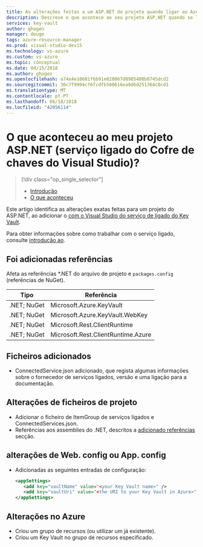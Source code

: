 ```yaml
---
title: As alterações feitas a um ASP.NET do projeto quando ligar ao Azure Key Vault | Documentos da Microsoft
description: Descreve o que acontece ao seu projeto ASP.NET quando se liga toKey cofre com os serviços ligados do Visual Studio.
services: key-vault
author: ghogen
manager: douge
tags: azure-resource-manager
ms.prod: visual-studio-dev15
ms.technology: vs-azure
ms.custom: vs-azure
ms.topic: conceptual
ms.date: 04/15/2018
ms.author: ghogen
ms.openlocfilehash: a74e4e10681f6b91e028067d8985408b0745dcd2
ms.sourcegitcommit: 30c7f9994cf6fcdfb580616ea8d6d251364c0cd1
ms.translationtype: MT
ms.contentlocale: pt-PT
ms.lasthandoff: 08/18/2018
ms.locfileid: "42056114"
---
```

# <a name="what-happened-to-my-aspnet-project-visual-studio-key-vault-connected-service"></a>O que aconteceu ao meu projeto ASP.NET (serviço ligado do Cofre de chaves do Visual Studio)?

> [!div class="op_single_selector"]
> - [Introdução](vs-key-vault-aspnet-get-started.md)
> - [O que aconteceu](vs-key-vault-aspnet-what-happened.md)

Este artigo identifica as alterações exatas feitas para um projeto do ASP.NET, ao adicionar o [com o Visual Studio do serviço de ligado do Key Vault](vs-key-vault-add-connected-service.md).

Para obter informações sobre como trabalhar com o serviço ligado, consulte [introdução ao](vs-key-vault-aspnet-get-started.md).

## <a name="added-references"></a>Foi adicionadas referências

Afeta as referências *.NET do arquivo de projeto e `packages.config` (referências de NuGet).

| Tipo | Referência |
| --- | --- |
| .NET; NuGet | Microsoft.Azure.KeyVault |
| .NET; NuGet | Microsoft.Azure.KeyVault.WebKey |
| .NET; NuGet | Microsoft.Rest.ClientRuntime |
| .NET; NuGet | Microsoft.Rest.ClientRuntime.Azure |

## <a name="added-files"></a>Ficheiros adicionados

- ConnectedService.json adicionado, que regista algumas informações sobre o fornecedor de serviços ligados, versão e uma ligação para a documentação.

## <a name="project-file-changes"></a>Alterações de ficheiros de projeto

- Adicionar o ficheiro de ItemGroup de serviços ligados e ConnectedServices.json.
- Referências aos assemblies do .NET, descritos a [adicionado referências](#added-references) secção.

## <a name="webconfig-or-appconfig-changes"></a>alterações de Web. config ou App. config

- Adicionadas as seguintes entradas de configuração:

    ```xml
    <appSettings>
       <add key="vaultName" value="<your Key Vault name>" />
       <add key="vaultUri" value="<the URI to your Key Vault in Azure>" />
    </appSettings>
    ```

## <a name="changes-on-azure"></a>Alterações no Azure

- Criou um grupo de recursos (ou utilizar um já existente).
- Criou um Key Vault no grupo de recursos especificado.

